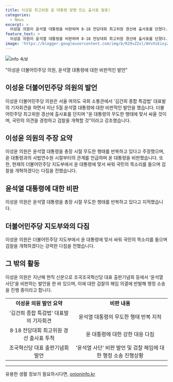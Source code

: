 ```yaml
---
title: 이성윤 최고위원 윤 대통령 맞짱 뜨는 출사표 발표!
categories:
  - News
excerpt: >
  이성윤 의원이 윤석열 대통령을 비판하며 8·18 전당대회 최고위원 경선에 출사표를 던졌다. 그는 윤 대통령은 검사 시절 무도한 행태를 반복하고 있다며 윤 대통령과의 이전 갈등을 언급하였다. 이에 대한 의원의 발언은 논란을 불러일으켰으며, 그는 국민의 의견을 경청하고 검찰을 개혁하겠다고 강조하였다. (150자)
feature_text: >
  이성윤 의원이 윤석열 대통령을 비판하며 8·18 전당대회 최고위원 경선에 출사표를 던졌다. 그는 윤 대통령은 검사 시절 무도한 행태를 반복하고 있다며 윤 대통령과의 이전 갈등을 언급하였다. 이에 대한 의원의 발언은 논란을 불러일으켰으며, 그는 국민의 의견을 경청하고 검찰을 개혁하겠다고 강조하였다. (150자)
image: 'https://blogger.googleusercontent.com/img/b/R29vZ2xl/AVvXsEixyZcFfHzMRdzZMjFBmAUKJYCLCGyLL1o632UiGVXcaFdKo_bkvkuCioo0uUKlGfBVcT3P84aROyZIXSBEx3Aw5nCQ3pTgDom1WDC4m8eifvWiAmWEEVb4x6G_l8C0QH225ldMjyaFvpxGEBGNO37VmDTDMHGhJPq73UglMfDca1-0aw/s1600/blogspot.png'
---
```


<p><img src="https://blogger.googleusercontent.com/img/b/R29vZ2xl/AVvXsEixyZcFfHzMRdzZMjFBmAUKJYCLCGyLL1o632UiGVXcaFdKo_bkvkuCioo0uUKlGfBVcT3P84aROyZIXSBEx3Aw5nCQ3pTgDom1WDC4m8eifvWiAmWEEVb4x6G_l8C0QH225ldMjyaFvpxGEBGNO37VmDTDMHGhJPq73UglMfDca1-0aw/s1600/blogspot.png" alt="info 속보" /></p>

<p>"이성윤 더불어민주당 의원, 윤석열 대통령에 대한 비판적인 발언"</p>

<h2 data-ke-size="size26">이성윤 더불어민주당 의원의 발언</h2>

<p data-ke-size="size16">이성윤 더불어민주당 의원은 서울 여의도 국회 소통관에서 '김건희 종합 특검법' 대표발의 기자회견을 하면서 지난 5월 윤석열 대통령에 대한 비판적인 발언을 했습니다. 더불어민주당 최고위원 경선에 출사표를 던지며 “윤 대통령의 무도한 행태에 맞서 싸울 것이며, 국민의 의견을 경청하고 검찰을 개혁할 것”이라고 강조했습니다.</p>

<h2 data-ke-size="size26">이성윤 의원의 주장 요약</h2>

<p data-ke-size="size16">이성윤 의원은 윤석열 대통령을 총장 시절 무도한 행태를 반복하고 있다고 주장했으며, 윤 대통령과의 사법연수원 시절부터의 관계를 언급하며 윤 대통령을 비판했습니다. 또한, 현재의 더불어민주당 지도부에서 윤 대통령에 맞서 싸워 국민의 목소리를 들으며 검찰을 개혁하겠다는 다짐을 전했습니다.</p>

<h2 data-ke-size="size26">윤석열 대통령에 대한 비판</h2>

<p data-ke-size="size16">이성윤 의원은 윤석열 대통령을 총장 시절 무도한 행태를 반복하고 있다고 지적했습니다.</p>

<h2 data-ke-size="size26">더불어민주당 지도부와의 다짐</h2>

<p data-ke-size="size16">이성윤 의원은 더불어민주당 지도부에서 윤 대통령에 맞서 싸워 국민의 목소리를 들으며 검찰을 개혁하겠다는 강력한 다짐을 전했습니다.</p>

<h2 data-ke-size="size26">그 밖의 활동</h2>

<p data-ke-size="size16">이성윤 의원은 지난해 현직 신분으로 조국조국혁신당 대표 출판기념회 등에서 ‘윤석열 사단’을 비판하는 발언을 한 바 있으며, 이에 대한 검찰의 해임 의결에 반발해 행정 소송을 진행 중이라고 합니다.</p>

<table>
    <tbody>
        <tr>
            <td style="text-align: center; height: 17px;"><b>이성윤 의원 발언 요약</b></td>
            <td style="text-align: center; height: 17px;"><b>비판 내용</b></td>
        </tr>
        <tr>
            <td style="text-align: center; height: 17px;">'김건희 종합 특검법' 대표발의 기자회견</td>
            <td style="text-align: center; height: 17px;">윤석열 대통령의 무도한 행태 반복 지적</td>
        </tr>
        <tr>
            <td style="text-align: center; height: 17px;">8·18 전당대회 최고위원 경선 출사표 투척</td>
            <td style="text-align: center; height: 17px;">윤 대통령에 대한 강한 대응 다짐</td>
        </tr>
        <tr>
            <td style="text-align: center; height: 17px;">조국혁신당 대표 출판기념회 발언</td>
            <td style="text-align: center; height: 17px;">'윤석열 사단' 비판 발언 및 검찰 해임에 대한 행정 소송 진행상황</td>
        </tr>
    </tbody>
</table>

<p><hr></p>
유용한 생활 정보가 필요하시다면, <a href="https://onioninfo.kr" rel="dofollow">onioninfo.kr</a>


